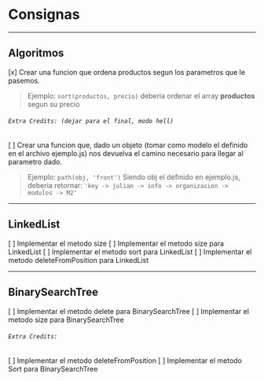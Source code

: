 # Consignas

---

## Algoritmos

[x] Crear una funcion que ordena productos segun los parametros que le pasemos.

> Ejemplo: `sort(productos, precio)` deberia ordenar el array **productos** segun su precio

###### `Extra Credits: (dejar para el final, modo hell)`

[ ] Crear una funcion que, dado un objeto (tomar como modelo el definido en el archivo ejemplo.js) nos devuelva el camino necesario para llegar al parametro dado.

> Ejemplo: `path(obj, 'front')`
> Siendo obj el definido en ejemplo.js, deberia retornar:
> `'key -> julian -> info -> organizacion -> modulos -> M2'`

---

## LinkedList

[ ] Implementar el metodo size
[ ] Implementar el metodo size para LinkedList
[ ] Implementar el metodo sort para LinkedList
[ ] Implementar el metodo deleteFromPosition para LinkedList

---

## BinarySearchTree

[ ] Implementar el metodo delete para BinarySearchTree
[ ] Implementar el metodo size para BinarySearchTree

###### `Extra Credits:`

[ ] Implementar el metodo deleteFromPosition
[ ] Implementar el metodo Sort para BinarySearchTree
